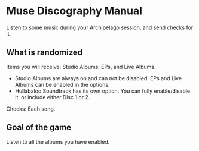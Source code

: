 # Muse Discography Manual
Listen to some music during your Archipelago session, and send checks for it.

## What is randomized
Items you will receive: Studio Albums, EPs, and Live Albums.
- Studio Albums are always on and can not be disabled. EPs and Live Albums can be enabled in the options.
- Hullabaloo Soundtrack has its own option. You can fully enable/disable it, or include either Disc 1 or 2.

Checks: Each song.

## Goal of the game
Listen to all the albums you have enabled.